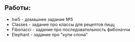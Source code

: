 ## Работы:

- hw5 - домашнее задание №5
- Classes - задание про классы для рецептов пицц
- Fibonacci - задание про последовательность фибоначчи 
- Elephant - задание про "купи слона"
